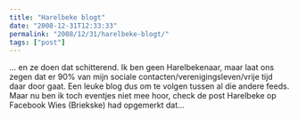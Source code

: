 ```yaml
---
title: "Harelbeke blogt"
date: "2008-12-31T12:33:33"
permalink: "2008/12/31/harelbeke-blogt/"
tags: ["post"]
---
```

… en ze doen dat schitterend. Ik ben geen Harelbekenaar, maar laat ons zegen dat er 90% van mijn sociale contacten/verenigingsleven/vrije tijd daar door gaat. Een leuke blog dus om te volgen tussen al die andere feeds. Maar nu ben ik toch eventjes niet mee hoor, check de post Harelbeke op Facebook Wies (Briekske) had opgemerkt dat…
